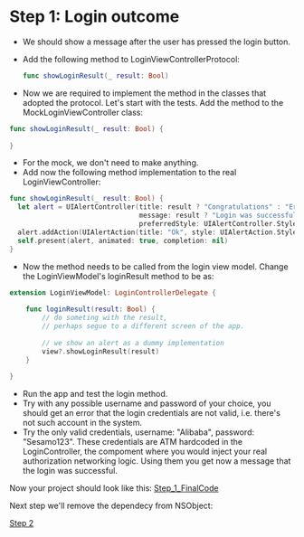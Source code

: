 # Step 1: Login outcome

- We should show a message after the user has pressed the login button.

- Add the following method to LoginViewControllerProtocol:

  ```swift
  func showLoginResult(_ result: Bool)
  ```

  

- Now we are required to implement the method in the classes that adopted the protocol. Let's start with the tests. Add the method to the MockLoginViewController class:

```swift
func showLoginResult(_ result: Bool) {
        
}
```



- For the mock, we don't need to make anything.
- Add now the following method implementation to the real LoginViewController:

```swift
func showLoginResult(_ result: Bool) {
  let alert = UIAlertController(title: result ? "Congratulations" : "Error",
                                message: result ? "Login was successful" : "Username or Password not valid",
                                preferredStyle: UIAlertController.Style.alert)
  alert.addAction(UIAlertAction(title: "Ok", style: UIAlertAction.Style.default, handler: nil))
  self.present(alert, animated: true, completion: nil)
}
```



- Now the method needs to be called from the login view model. Change the LoginViewModel's loginResult method to be as:

```swift
extension LoginViewModel: LoginControllerDelegate {
    
    func loginResult(result: Bool) {
        // do someting with the result,
        // perhaps segue to a different screen of the app.
        
        // we show an alert as a dummy implementation
        view?.showLoginResult(result)
    }
    
}
```

- Run the app and test the login method.
- Try with any possible username and password of your choice, you should get an error that the login credentials are not valid, i.e. there's not such account in the system.
- Try the only valid credentials, username: "Alibaba", password: "Sesamo123". These credentials are ATM hardcoded in the LoginController, the compoment where you would inject your real authorization networking logic. Using them you get now a message that the login was successful.

Now your project should look like this:
[Step_1_FinalCode](FinalCode/)

Next step we'll remove the dependecy from NSObject:

[Step 2](../001_Step_2/001_Step2_RemoveObjC.md)

